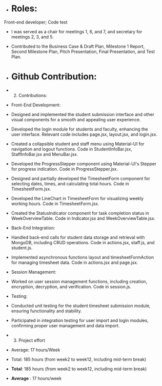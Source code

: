 - # Roles:	
Front-end developer; Code test
- I was served as a chair for meetings 1, 6, and 7, and secretary for meetings 2, 3, and 5.
- Contributed to the Business Case & Draft Plan, Milestone 1 Report, Second Milestone Plan, Pitch Presentation, Final Presentation, and Test Plan.

- # Github Contribution:	
- 2. Contributions:
- Front-End Development:
- Designed and implemented the student submission interface and other visual components for a smooth and appealing user experience.
- Developed the login module for students and faculty, enhancing the user interface. Relevant code includes page.jsx, layout.jsx, and login.jsx.
- Created a collapsible student and staff menu using Material-UI for navigation and logout functions. Code in StudentInfoBar.jsx, StaffInfoBar.jsx and MenuBar.jsx.
-	Developed the ProgressStepper component using Material-UI's Stepper for progress indication. Code in ProgressStepper.jsx.
-	Designed and partially developed the TimesheetForm component for selecting dates, times, and calculating total hours. Code in TimesheetForm.jsx.
-	Developed the LineChart in TimesheetForm for visualizing weekly working hours. Code in TimesheetForm.jsx.
-	Created the StatusIndicator component for task completion status in WeekOverviewTable. Code in Indicator.jsx and WeekOverviewTable.jsx.
-	Back-End Integration:
-	Handled back-end calls for student data storage and retrieval with MongoDB, including CRUD operations. Code in actions.jsx, staff.js, and student.js.
-	Implemented asynchronous functions layout and timesheetFormAction for managing timesheet data. Code in actions.jsx and page.jsx.
-	Session Management:
-	Worked on user session management functions, including creation, encryption, decryption, and verification. Code in session.js.
-	Testing:
-	Conducted unit testing for the student timesheet submission module, ensuring functionality and stability.
-	Participated in integration testing for user import and login modules, confirming proper user management and data import.
-	3. Project effort
-	Average: 17 hours/Week
-	Total: 185 hours (from week2 to week12, including mid-term break)

- **Total**: 185 hours (from week2 to week12, including mid-term break)

- **Average** : 17 hours/week



